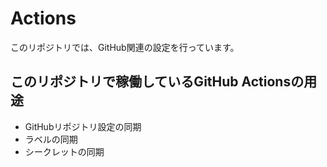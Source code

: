 # Actions

このリポジトリでは、GitHub関連の設定を行っています。

## このリポジトリで稼働しているGitHub Actionsの用途

- GitHubリポジトリ設定の同期
- ラベルの同期
- シークレットの同期
